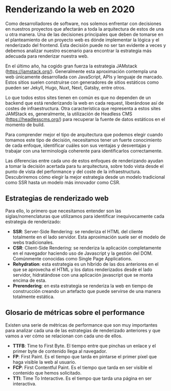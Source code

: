 # Renderizando la web en 2020

Como desarrolladores de software, nos solemos enfrentar con decisiones en nuestros proyectos que afectarán a toda la arquitectura de estos de una u otra manera. Una de las decisiones principales que deben de tomarse en el planteamiento de un proyecto web es dónde implementar la lógica y el renderizado del frontend. Esta decisión puede no ser tan evidente a veces y debemos analizar nuestro escenario para encontrar la estrategia más adecuada para renderizar nuestra web.

En el último año, ha cogido gran fuerza la estrategia JAMstack (https://jamstack.org/). Generalmente esta aproximación contempla una web únicamente desarrollada con JavaScript, APIs y lenguaje de marcado. Estos sitios suelen construirse con generadores de sitios estáticos como pueden ser Jekyll, Hugo, Nuxt, Next, Gatsby, entre otros.

Lo que todos estos sites tienen en común es que no dependen de un backend que está renderizando la web en cada request, liberándose así de costes de infraestructura. Otra característica que representa a estos sites JAMStack es, generalmente, la utilización de Headless CMS (https://headlesscms.org/) para recuperar la fuente de datos estáticos en el momento de build.

Para comprender mejor el tipo de arquitectura que podemos elegir cuando tomamos este tipo de decisión, necesitamos tener un fuerte conocimiento de cada enfoque, identificar cuáles son sus ventajas y desventajas y trabajar con una terminología coherente para identificarlos correctamente.

Las diferencias entre cada uno de estos enfoques de renderizando ayudan a tomar la decisión acertada para tu arquitectura, sobre todo vista desde el punto de vista del performance y del coste de la infraestructura. Descubriremos cómo elegir la mejor estrategia desde un modelo tradicional como SSR hasta un modelo más innovador como CSR.

## Estrategias de renderizado web

Para ello, lo primero que necesitamos entender son las siglas/nomenclaturas que utilizamos para identificar inequívocamente cada estrategia de renderizado:

- **SSR**: Server-Side Rendering: se renderiza el HTML del cliente totalmente en el lado servidor. Esta aproximación suele ser el modelo de webs tradicionales.
- **CSR**: Client-Side Rendering: se renderiza la aplicación completamente en el navegador haciendo uso de Javascript y la gestión del DOM. Comúnmente conocidas como Single Page Applications.
- **Rehydration**: esta estrategia es un híbrido de las dos anteriores en el que se aprovecha el HTML y los datos renderizados desde el lado servidor, hidratándose con una aplicación javascript que se monta encima de esta.
- **Prerendering**: en esta estrategia se renderiza la web en tiempo de construcción creando un artefacto que puede servirse de una manera totalmente estática.

## Glosario de métricas sobre el performance

Existen una serie de métricas de performance que son muy importantes para analizar cada una de las estrategias de renderizado anteriores y que vamos a ver cómo se relacionan con cada uno de ellos.

- **TTFB**: Time to First Byte. El tiempo entre que pinchas un enlace y el primer byte de contenido llega al navegador.
- **FP**: First Paint. Es el tiempo que tarda en pintarse el primer píxel que haga visible la web al usuario.
- **FCP**: First Contentful Paint. Es el tiempo que tarda en ser visible el contenido que hemos solicitado.
- **TTI**: Time To Interactive. Es el tiempo que tarda una página en ser interactiva.
